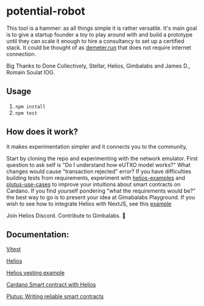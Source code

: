 # potential-robot
This tool is a hammer: as all things simple it is rather versatile.
It's main goal is to give a startup founder a toy to play around with and build a prototype until they can scale it enough to hire a consultancy to set up a certified stack. It could be thought of as [demeter.run](demeter.run) that does not require internet connection.

Big Thanks to Done Collectively, Stellar, Helios, Gimbalabs and James D., Romain Soulat IOG. 

## Usage
1. `npm install`
2. `npm test`

## How does it work?
It makes experimentation simpler and it connects you to the community,

Start by cloning the repo and experimenting with the network emulator.
First question to ask self is "Do I understand how eUTXO model works?"
What changes would cause "transaction rejected" error?
If you have difficulties building tests from requirements, experiment with [helios-examples](https://github.com/lley154/helios-examples) and [plutus-use-cases](https://github.com/input-output-hk/plutus-use-cases) to improve your intuitions about smart contracts on Cardano.
If you find yourself pondering "what the requirements would be?" the best way to go is to present your idea at Gimabalabs Playground.
If you wish to see how to integrate Helios with NextJS, see this [example](https://github.com/lley154/helios-examples/tree/main/vesting)

Join Helios Discord. Contribute to Gimbalabs. 🚀

## Documentation:
[Vitest](https://vitest.dev/)

[Helios](https://github.com/Hyperion-BT/helios)

[Helios vesting example](https://github.com/lley154/helios-examples/tree/main/vesting)

[Cardano Smart contract with Helios](https://github.com/lley154/helios-examples/blob/main/docs/Cardano%20Smart%20Contracts%20with%20Helios.pdf)

[Plutus: Writing reliable smart contracts](https://leanpub.com/plutus-smart-contracts) 
